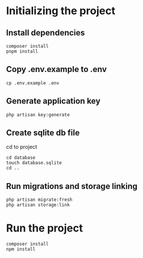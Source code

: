 # Initializing the project

## Install dependencies

    composer install
    pnpm install

## Copy .env.example to .env

    cp .env.example .env

## Generate application key

    php artisan key:generate

## Create sqlite db file

cd to project

    cd database
    touch database.sqlite
    cd ..

## Run migrations and storage linking

    php artisan migrate:fresh
    php artisan storage:link

# Run the project

    composer install
    npm install
